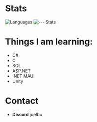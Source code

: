 # Stats
![Languages](https://github-readme-stats.vercel.app/api/top-langs/?username=joelbu537&theme=vue-dark&show_icons=true&hide_border=true&layout=normal)
![--- Stats](https://github-readme-stats.vercel.app/api?username=joelbu537&theme=vue-dark&show_icons=true&hide_border=true&count_private=true&rank_icon=percentile)
# Things I am learning:
- C#
- C
- SQL
- ASP.NET
- .NET MAUI
- Unity

# Contact
- **Discord**  joelbu
